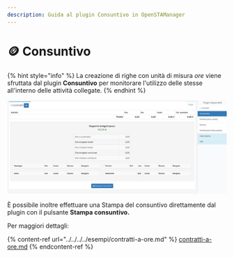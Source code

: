 ```yaml
---
description: Guida al plugin Consuntivo in OpenSTAManager
---
```


# 🪙 Consuntivo

{% hint style="info" %}
La creazione di righe con unità di misura _ore_ viene sfruttata dal plugin **Consuntivo** per monitorare l'utilizzo delle stesse all'interno delle attività collegate.
{% endhint %}

![](<../../../../.gitbook/assets/image (88) (1) (2) (1) (1).png>)

È possibile inoltre effettuare una Stampa del consuntivo direttamente dal plugin con il pulsante **Stampa consuntivo.**

Per maggiori dettagli:

{% content-ref url="../../../../esempi/contratti-a-ore.md" %}
[contratti-a-ore.md](../../../../esempi/contratti-a-ore.md)
{% endcontent-ref %}
